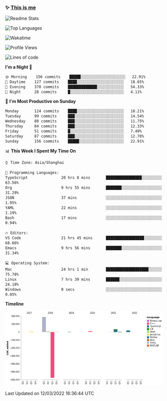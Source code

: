 <!--

**icyzeroice/icyzeroice** is a ✨ _special_ ✨ repository because its `README.md` (this file) appears on your GitHub profile.

Here are some ideas to get you started:

- 🔭 I’m currently working on ...
- 🌱 I’m currently learning ...
- 👯 I’m looking to collaborate on ...
- 🤔 I’m looking for help with ...
- 💬 Ask me about ...
- 📫 How to reach me: ...
- 😄 Pronouns: ...
- ⚡ Fun fact: ...

-->

### ✨ [This is me](https://shakugan.fandom.com/wiki/Serment)

![Readme Stats](https://github-readme-stats.vercel.app/api?username=icyzeroice)

![Top Languages](https://github-readme-stats.vercel.app/api/top-langs/?username=icyzeroice&exclude_repo=scutie2015-digimon&layout=compact&langs_count=5)

![Wakatime](https://github-readme-stats.vercel.app/api/wakatime?username=icyzeroice)

<!--START_SECTION:waka-->
![Profile Views](http://img.shields.io/badge/Profile%20Views-2-blue)

![Lines of code](https://img.shields.io/badge/From%20Hello%20World%20I%27ve%20Written--290%20Thousand%20lines%20of%20code-blue)

**I'm a Night 🦉** 

```text
🌞 Morning    156 commits    █████░░░░░░░░░░░░░░░░░░░░   22.91% 
🌆 Daytime    127 commits    ████░░░░░░░░░░░░░░░░░░░░░   18.65% 
🌃 Evening    370 commits    █████████████░░░░░░░░░░░░   54.33% 
🌙 Night      28 commits     █░░░░░░░░░░░░░░░░░░░░░░░░   4.11%

```
📅 **I'm Most Productive on Sunday** 

```text
Monday       124 commits    ████░░░░░░░░░░░░░░░░░░░░░   18.21% 
Tuesday      99 commits     ███░░░░░░░░░░░░░░░░░░░░░░   14.54% 
Wednesday    80 commits     ███░░░░░░░░░░░░░░░░░░░░░░   11.75% 
Thursday     84 commits     ███░░░░░░░░░░░░░░░░░░░░░░   12.33% 
Friday       51 commits     █░░░░░░░░░░░░░░░░░░░░░░░░   7.49% 
Saturday     87 commits     ███░░░░░░░░░░░░░░░░░░░░░░   12.78% 
Sunday       156 commits    █████░░░░░░░░░░░░░░░░░░░░   22.91%

```


📊 **This Week I Spent My Time On** 

```text
⌚︎ Time Zone: Asia/Shanghai

💬 Programming Languages: 
TypeScript               20 hrs 8 mins       ████████████████░░░░░░░░░   63.56% 
Org                      9 hrs 55 mins       ███████░░░░░░░░░░░░░░░░░░   31.29% 
JSON                     37 mins             ░░░░░░░░░░░░░░░░░░░░░░░░░   1.95% 
YAML                     22 mins             ░░░░░░░░░░░░░░░░░░░░░░░░░   1.19% 
Bash                     17 mins             ░░░░░░░░░░░░░░░░░░░░░░░░░   0.94%

🔥 Editors: 
VS Code                  21 hrs 45 mins      █████████████████░░░░░░░░   68.66% 
Emacs                    9 hrs 56 mins       ███████░░░░░░░░░░░░░░░░░░   31.34%

💻 Operating System: 
Mac                      24 hrs 1 min        ███████████████████░░░░░░   75.78% 
Linux                    7 hrs 39 mins       ██████░░░░░░░░░░░░░░░░░░░   24.18% 
Windows                  0 secs              ░░░░░░░░░░░░░░░░░░░░░░░░░   0.05%

```

**Timeline**

![Chart not found](https://raw.githubusercontent.com/icyzeroice/icyzeroice/main/charts/bar_graph.png) 


 Last Updated on 12/03/2022 16:36:44 UTC
<!--END_SECTION:waka-->

<!--

### Related
- https://github.com/abhisheknaiidu/awesome-github-profile-readme
- https://github.com/coderjojo/creative-profile-readme
- https://github.com/elangosundar/awesome-README-templates
- https://github.com/durgeshsamariya/awesome-github-profile-readme-templates
- https://github.com/anmol098/waka-readme-stats

-->
